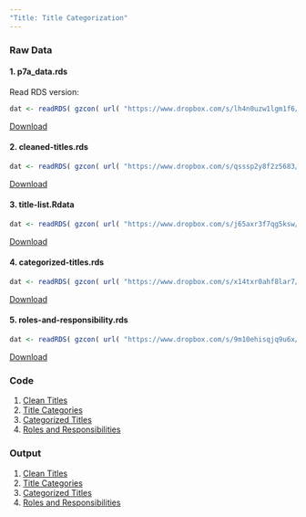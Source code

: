 ```yaml
---
"Title: Title Categorization"
---
```


### Raw Data
#### 1. p7a_data.rds

Read RDS version:
```r
dat <- readRDS( gzcon( url( "https://www.dropbox.com/s/lh4n0uzw1lgm1f6/p7a_data.rds?dl=1" )))
```
[Download](https://www.dropbox.com/s/lh4n0uzw1lgm1f6/p7a_data.rds?dl=1)

#### 2. cleaned-titles.rds

```r
dat <- readRDS( gzcon( url( "https://www.dropbox.com/s/qsssp2y8f2z5683/cleaned-titles.rds?dl=1" )))
```
[Download](https://www.dropbox.com/s/qsssp2y8f2z5683/cleaned-titles.rds?dl=1)


#### 3. title-list.Rdata

```r
dat <- readRDS( gzcon( url( "https://www.dropbox.com/s/j65axr3f7qg5ksw/title-list.Rdata?dl=1" )))
```
[Download](https://www.dropbox.com/s/j65axr3f7qg5ksw/title-list.Rdata?dl=1)

#### 4. categorized-titles.rds

```r
dat <- readRDS( gzcon( url( "https://www.dropbox.com/s/x14txr0ahf8lar7/categorized-titles.rds?dl=1" )))
```
[Download](https://www.dropbox.com/s/x14txr0ahf8lar7/categorized-titles.rds?dl=1)


#### 5. roles-and-responsibility.rds

```r
dat <- readRDS( gzcon( url( "https://www.dropbox.com/s/9m10ehisqjq9u6x/roles-and-responsibility.rds?dl=1" )))
```
[Download](https://www.dropbox.com/s/9m10ehisqjq9u6x/roles-and-responsibility.rds?dl=1)


### Code

1. [Clean Titles](https://www.dropbox.com/s/udrfdio4ndi937k/clean-titles.Rmd?dl=1)
2. [Title Categories](https://www.dropbox.com/s/1y25m3764vo8zl0/title-categories.Rmd?dl=1)
3. [Categorized Titles](https://www.dropbox.com/s/9as8trc7dpjqtvz/categorized-titles.Rmd?dl=1)
4. [Roles and Responsibilities](https://www.dropbox.com/s/f3hbz7ic8lu628m/roles-and-responsibilities.Rmd?dl=1)

### Output

1. [Clean Titles](https://www.dropbox.com/s/s9tva1x1dgu34xx/clean-titles.html?dl=1)
2. [Title Categories](https://www.dropbox.com/s/s9tva1x1dgu34xx/clean-titles.html?dl=1)
3. [Categorized Titles](https://www.dropbox.com/s/qb6q0u0ngll88ea/categorized-titles.html?dl=1)
4. [Roles and Responsibilities](https://www.dropbox.com/s/sztcl23wnw1fnfm/roles-and-responsibilities.html?dl=1)
